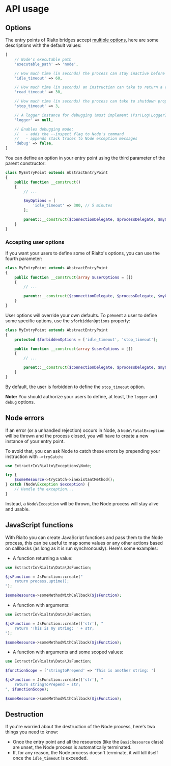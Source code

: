 # API usage

## Options

The entry points of Rialto bridges accept [multiple options](https://github.com/extractr-io/rialto/blob/2a2dbc7b431fb11a95945ed57caa1b88f7f2c76b/src/Process.php#L40-L60), here are some descriptions with the default values:

```php
[
    // Node's executable path
    'executable_path' => 'node',

    // How much time (in seconds) the process can stay inactive before being killed
    'idle_timeout' => 60,

    // How much time (in seconds) an instruction can take to return a value
    'read_timeout' => 30,

    // How much time (in seconds) the process can take to shutdown properly before being killed
    'stop_timeout' => 3,

    // A logger instance for debugging (must implement \Psr\Log\LoggerInterface)
    'logger' => null,

    // Enables debugging mode:
    //   - adds the --inspect flag to Node's command
    //   - appends stack traces to Node exception messages
    'debug' => false,
]
```

You can define an option in your entry point using the third parameter of the parent constructor:

```php
class MyEntryPoint extends AbstractEntryPoint
{
    public function __construct()
    {
        // ...

        $myOptions = [
            'idle_timeout' => 300, // 5 minutes
        ];

        parent::__construct($connectionDelegate, $processDelegate, $myOptions);
    }
}
```

### Accepting user options

If you want your users to define some of Rialto's options, you can use the fourth parameter:

```php
class MyEntryPoint extends AbstractEntryPoint
{
    public function __construct(array $userOptions = [])
    {
        // ...

        parent::__construct($connectionDelegate, $processDelegate, $myOptions, $userOptions);
    }
}
```

User options will override your own defaults. To prevent a user to define some specific options, use the `$forbiddenOptions` property:

```php
class MyEntryPoint extends AbstractEntryPoint
{
    protected $forbiddenOptions = ['idle_timeout', 'stop_timeout'];

    public function __construct(array $userOptions = [])
    {
        // ...

        parent::__construct($connectionDelegate, $processDelegate, $myOptions, $userOptions);
    }
}
```

By default, the user is forbidden to define the `stop_timeout` option.

**Note:** You should authorize your users to define, at least, the `logger` and `debug` options.

## Node errors

If an error (or a unhandled rejection) occurs in Node, a `Node\FatalException` will be thrown and the process closed, you will have to create a new instance of your entry point.

To avoid that, you can ask Node to catch these errors by prepending your instruction with `->tryCatch`:

```php
use ExtractrIo\Rialto\Exceptions\Node;

try {
    $someResource->tryCatch->inexistantMethod();
} catch (Node\Exception $exception) {
    // Handle the exception...
}
```

Instead, a `Node\Exception` will be thrown, the Node process will stay alive and usable.

## JavaScript functions

With Rialto you can create JavaScript functions and pass them to the Node process, this can be useful to map some values or any other actions based on callbacks (as long as it is run synchronously). Here's some examples:

- A function returning a value:

```php
use ExtractrIo\Rialto\Data\JsFunction;

$jsFunction = JsFunction::create("
    return process.uptime();
");

$someResource->someMethodWithCallback($jsFunction);
```

- A function with arguments:

```php
use ExtractrIo\Rialto\Data\JsFunction;

$jsFunction = JsFunction::create(['str'], "
    return 'This is my string: ' + str;
");

$someResource->someMethodWithCallback($jsFunction);
```

- A function with arguments and some scoped values:

```php
use ExtractrIo\Rialto\Data\JsFunction;

$functionScope = ['stringtoPrepend' => 'This is another string: ']

$jsFunction = JsFunction::create(['str'], "
    return stringToPrepend + str;
", $functionScope);

$someResource->someMethodWithCallback($jsFunction);
```

## Destruction

If you're worried about the destruction of the Node process, here's two things you need to know:

- Once the entry point and all the resources (like the `BasicResource` class) are unset, the Node process is automatically terminated.
- If, for any reason, the Node process doesn't terminate, it will kill itself once the `idle_timeout` is exceeded.
